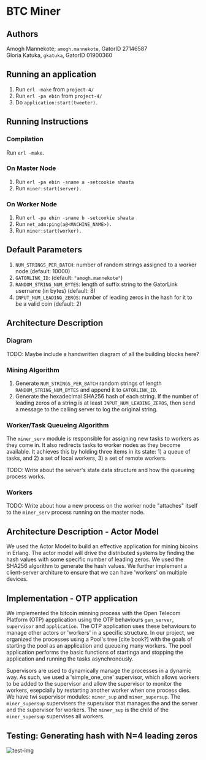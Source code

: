 # BTC Miner

## Authors
Amogh Mannekote; `amogh.mannekote`, GatorID 27146587 \
Gloria Katuka, `gkatuka`, GatorID 01900360 

## Running an application
1. Run `erl -make` from `project-4/`
2. Run `erl -pa ebin` from `project-4/`
3. Do `application:start(tweeter).`

## Running Instructions
### Compilation
Run `erl -make`.

### On Master Node
1. Run `erl -pa ebin -sname a -setcookie shaata`
2. Run `miner:start(server).`

### On Worker Node
1. Run `erl -pa ebin -sname b -setcookie shaata`
2. Run `net_adm:ping(a@<MACHINE_NAME>).`
3. Run `miner:start(worker).`

## Default Parameters
1. `NUM_STRINGS_PER_BATCH`: number of random strings assigned to a worker node (default: 10000)
2. `GATORLINK_ID`: (default: `"amogh.mannekote"`)
3. `RANDOM_STRING_NUM_BYTES`: length of suffix string to the GatorLink username (in bytes) (default: 8)
4. `INPUT_NUM_LEADING_ZEROS`: number of leading zeros in the hash for it to be a valid coin (default: 2)


## Architecture Description

### Diagram
TODO: Maybe include a handwritten diagram of all the building blocks here?

### Mining Algorithm
1. Generate `NUM_STRINGS_PER_BATCH` random strings of length `RANDOM_STRING_NUM_BYTES` and append it to `GATORLINK_ID`.
2. Generate the hexadecimal SHA256 hash of each string. If the number of leading zeros of a string is at least `INPUT_NUM_LEADING_ZEROS`, then send a message to the calling server to log the original string.

### Worker/Task Queueing Algorithm
The `miner_serv` module is responsible for assigning new tasks to workers as they come in. It also redirects tasks to worker nodes as they become available. It achieves this by holding three items in its state: 1) a queue of tasks, and 2) a set of local workers, 3) a set of remote workers.

TODO: Write about the server's state data structure and how the queueing process works.

### Workers
TODO: Write about how a new process on the worker node "attaches" itself to the `miner_serv` process running on the master node.

## Architecture Description - Actor Model
We used the Actor Model to build an effective application for mining bicoins in Erlang. The actor model will drive the distributed systems by finding the hash values with some specific number of leading zeros. We used the SHA256 algorithm to generate the hash values. We further implement a client-server architure to ensure that we can have 'workers' on multiple devices. 

## Implementation - OTP application
We implemented the bitcoin minning process with the Open Telecom Platform (OTP) appplication using the OTP behaviours `gen_server`, `supervisor` and `application`. The OTP application uses these behaviours to manage other actors or 'workers' in a specific structure. In our project, we organized the processes using a Pool's tree [cite book?] with the goals of starting the pool as an application and queueing many workers. The pool application performs the basic functions of startinga and stopping the application and running the tasks asynchronously. 

Supervisors are used to dynamically manage the processes in a dynamic way. As such, we used a 'simple_one_one' supervisor, which allows workers to be added to the supervisor and allow the supervisor to monitor the workers, esepcially by restarting another worker when one process dies. We have twi supervisor modules: `miner_sup`  and `miner_supersup`. The `miner_supersup` supervisers the supervisor that manages the and the server and the supervisor for workers. The `miner_sup` is the child of the `miner_supersup` supervises all workers.  


## Testing: Generating hash with N=4 leading zeros
![test-img](/btc_miner/img/4_zeros.png)
